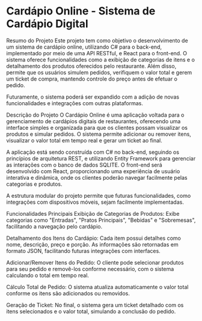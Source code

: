 # Cardápio Online - Sistema de Cardápio Digital
Resumo do Projeto
Este projeto tem como objetivo o desenvolvimento de um sistema de cardápio online, utilizando C# para o back-end, implementado por meio de uma API RESTful, e React para o front-end. O sistema oferece funcionalidades como a exibição de categorias de itens e o detalhamento dos produtos oferecidos pelo restaurante. Além disso, permite que os usuários simulem pedidos, verifiquem o valor total e gerem um ticket de compra, mantendo controle do preço antes de efetuar o pedido.

Futuramente, o sistema poderá ser expandido com a adição de novas funcionalidades e integrações com outras plataformas.

Descrição do Projeto
O Cardápio Online é uma aplicação voltada para o gerenciamento de cardápios digitais de restaurantes, oferecendo uma interface simples e organizada para que os clientes possam visualizar os produtos e simular pedidos. O sistema permite adicionar ou remover itens, visualizar o valor total em tempo real e gerar um ticket ao final.

A aplicação está sendo construída com C# no back-end, seguindo os princípios de arquitetura REST, e utilizando Entity Framework para gerenciar as interações com o banco de dados SQLITE. O front-end será desenvolvido com React, proporcionando uma experiência de usuário interativa e dinâmica, onde os clientes poderão navegar facilmente pelas categorias e produtos.

A estrutura modular do projeto permite que futuras funcionalidades, como integrações com dispositivos móveis, sejam facilmente implementadas.

Funcionalidades Principais
Exibição de Categorias de Produtos: Exibe categorias como "Entradas", "Pratos Principais", "Bebidas" e "Sobremesas", facilitando a navegação pelo cardápio.

Detalhamento dos Itens do Cardápio: Cada item possui detalhes como nome, descrição, preço e porção. As informações são retornadas em formato JSON, facilitando futuras integrações com interfaces.

Adicionar/Remover Itens do Pedido: O cliente pode selecionar produtos para seu pedido e removê-los conforme necessário, com o sistema calculando o total em tempo real.

Cálculo Total de Pedido: O sistema atualiza automaticamente o valor total conforme os itens são adicionados ou removidos.

Geração de Ticket: No final, o sistema gera um ticket detalhado com os itens selecionados e o valor total, simulando a conclusão do pedido.


